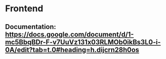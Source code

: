 # Frontend
## Documentation: https://docs.google.com/document/d/1-mc5BbqBDr-F-v7UuVz131x03RLMOb0ikBs3L0-i-0A/edit?tab=t.0#heading=h.dijcrn28h0os 
